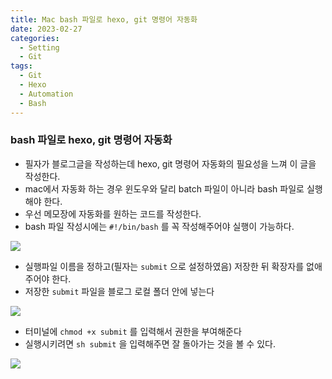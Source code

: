 ```yaml
---
title: Mac bash 파일로 hexo, git 명령어 자동화
date: 2023-02-27
categories:
  - Setting
  - Git
tags: 
  - Git
  - Hexo 
  - Automation
  - Bash
---
```

### bash 파일로 hexo, git 명령어 자동화

- 필자가 블로그글을 작성하는데 hexo, git 명령어 자동화의 필요성을 느껴 이 글을 작성한다.
- mac에서 자동화 하는 경우 윈도우와 달리 batch 파일이 아니라 bash 파일로 실행해야 한다.
- 우선 메모장에 자동화를 원하는 코드를 작성한다.
- bash 파일 작성시에는 `#!/bin/bash` 를 꼭 작성해주어야 실행이 가능하다.

![](images/Bash_Automation/Untitled.png)

- 실행파일 이름을 정하고(필자는 `submit` 으로 설정하였음) 저장한 뒤 확장자를 없애주어야 한다.
- 저장한 `submit` 파일을 블로그 로컬 폴더 안에 넣는다

![](images/Bash_Automation/Untitled%201.png)

- 터미널에 `chmod +x submit` 를 입력해서 권한을 부여해준다
- 실행시키려면 `sh submit` 을 입력해주면 잘 돌아가는 것을 볼 수 있다.

![](images/Bash_Automation/Untitled%202.png)